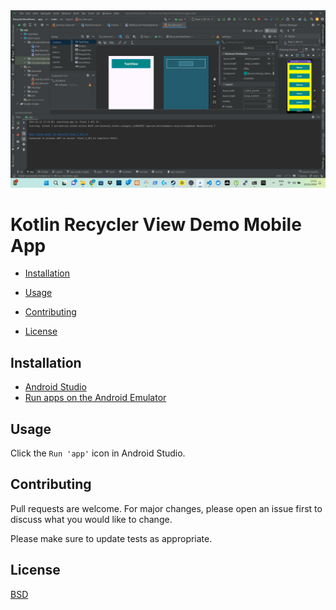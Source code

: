 <img src="https://github.com/kkamara/useful/blob/main/KotlinRecyclerViewDemoMobileApp.png?raw=true" alt="KotlinRecyclerViewDemoMobileApp.png" width=""/>

# Kotlin Recycler View Demo Mobile App



* [Installation](#installation)

* [Usage](#usage)

* [Contributing](#contributing)

* [License](#license)

## Installation

* [Android Studio](https://developer.android.com/studio)
* [Run apps on the Android Emulator](https://developer.android.com/studio/run/emulator)

## Usage

Click the `Run 'app'` icon in Android Studio.

## Contributing
Pull requests are welcome. For major changes, please open an issue first to discuss what you would like to change.

Please make sure to update tests as appropriate.

## License
[BSD](https://opensource.org/licenses/BSD-3-Clause)
